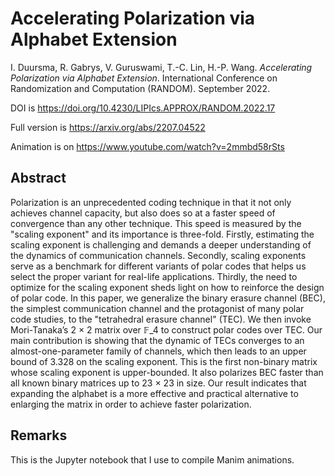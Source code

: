 # Accelerating Polarization via Alphabet Extension

I. Duursma, R. Gabrys, V. Guruswami, T.-C. Lin, H.-P. Wang.
*Accelerating Polarization via Alphabet Extension*.
International Conference on Randomization and Computation (RANDOM).
September 2022.

DOI is <https://doi.org/10.4230/LIPIcs.APPROX/RANDOM.2022.17>

Full version is <https://arxiv.org/abs/2207.04522>

Animation is on <https://www.youtube.com/watch?v=2mmbd58rSts>

## Abstract

Polarization is an unprecedented coding technique in that it not only achieves channel capacity, but also does so at a faster speed of convergence than any other technique. This speed is measured by the "scaling exponent" and its importance is three-fold. Firstly, estimating the scaling exponent is challenging and demands a deeper understanding of the dynamics of communication channels. Secondly, scaling exponents serve as a benchmark for different variants of polar codes that helps us select the proper variant for real-life applications. Thirdly, the need to optimize for the scaling exponent sheds light on how to reinforce the design of polar code. In this paper, we generalize the binary erasure channel (BEC), the simplest communication channel and the protagonist of many polar code studies, to the "tetrahedral erasure channel" (TEC). We then invoke Mori-Tanaka’s 2 × 2 matrix over 𝔽_4 to construct polar codes over TEC. Our main contribution is showing that the dynamic of TECs converges to an almost-one-parameter family of channels, which then leads to an upper bound of 3.328 on the scaling exponent. This is the first non-binary matrix whose scaling exponent is upper-bounded. It also polarizes BEC faster than all known binary matrices up to 23 × 23 in size. Our result indicates that expanding the alphabet is a more effective and practical alternative to enlarging the matrix in order to achieve faster polarization.

## Remarks

This is the Jupyter notebook that I use to compile Manim animations.
